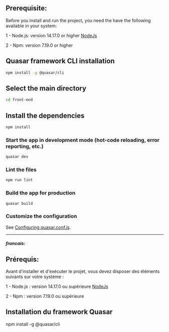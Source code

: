 ## Prerequisite:

Before you install and run the project, you need the have the following available in your system:

1 - Node.js: version 14.17.0 or higher [NodeJs](https://nodejs.org/)

2 - Npm: version 7.19.0 or higher

## Quasar framework CLI installation

```bash
npm install -g @quasar/cli
```

## Select the main directory

```bash
cd front-end
```

## Install the dependencies

```bash
npm install
```

### Start the app in development mode (hot-code reloading, error reporting, etc.)

```bash
quasar dev
```

### Lint the files

```bash
npm run lint
```

### Build the app for production

```bash
quasar build
```

### Customize the configuration

See [Configuring quasar.conf.js](https://v2.quasar.dev/quasar-cli/quasar-conf-js).

---

##### francais:

## Prérequis:

Avant d'installer et d'exécuter le projet, vous devez disposer des éléments suivants sur votre système :

1 - Node.js : version 14.17.0 ou supérieure [NodeJs](https://nodejs.org/)

2 - Npm : version 7.19.0 ou supérieure

## Installation du framework Quasar

npm install -g @quasar/cli
